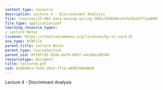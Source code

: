 ```yaml
---
content_type: resource
description: Lecture 4 - Discriminant Analysis
file: /courses/15-062-data-mining-spring-2003/b54b49cafe5436a3ff1aa8907e0e86e0_lecture4.pdf
file_type: application/pdf
learning_resource_types:
- Lecture Notes
license: https://creativecommons.org/licenses/by-nc-sa/4.0/
ocw_type: OCWFile
parent_title: Lecture Notes
parent_type: CourseSection
parent_uid: 07f6fc92-83da-6af9-685f-e4cb0ac80346
resourcetype: Document
title: lecture4.pdf
uid: b54b49ca-fe54-36a3-ff1a-a8907e0e86e0
---
```

Lecture 4 - Discriminant Analysis